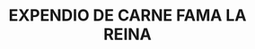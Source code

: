 ---
title: "EXPENDIO DE CARNE FAMA LA REINA"
url: /corinto/expendio-de-carne-fama-la-reina/
shop: Supermarkt
---